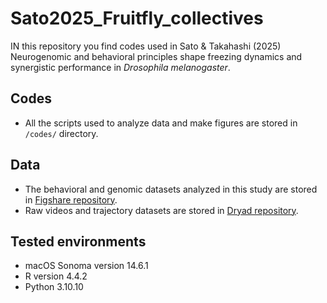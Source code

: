 # Sato2025_Fruitfly_collectives
IN this repository you find codes used in Sato &amp; Takahashi (2025) Neurogenomic and behavioral principles shape freezing dynamics and synergistic performance in _Drosophila melanogaster_.

## Codes
- All the scripts used to analyze data and make figures are stored in `/codes/` directory.

## Data
- The behavioral and genomic datasets analyzed in this study are stored in [Figshare repository](https://doi.org/10.6084/m9.figshare.25658730).
- Raw videos and trajectory datasets are stored in [Dryad repository](https://doi.org/10.5061/dryad.ttdz08m60).

## Tested environments
- macOS Sonoma version 14.6.1
- R version 4.4.2
- Python 3.10.10